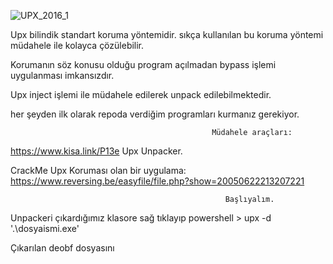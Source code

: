 ![UPX_2016_1](https://user-images.githubusercontent.com/30727573/121819383-729cbc80-cc95-11eb-8179-180af6d0fb6c.png)



Upx bilindik standart koruma yöntemidir. sıkça kullanılan bu koruma yöntemi müdahele ile kolayca çözülebilir.

Korumanın söz konusu olduğu program açılmadan bypass işlemi uygulanması imkansızdır.

Upx inject işlemi ile müdahele edilerek unpack edilebilmektedir.


her şeyden ilk olarak repoda verdiğim programları kurmanız gerekiyor.


                                                 Müdahele araçları:


https://www.kisa.link/P13e Upx Unpacker.

CrackMe Upx Koruması olan bir uygulama: https://www.reversing.be/easyfile/file.php?show=20050622213207221

                                                    Başlıyalım.

Unpackeri çıkardığımız klasore sağ tıklayıp powershell  > upx -d '.\dosyaismi.exe'

Çıkarılan deobf dosyasını

